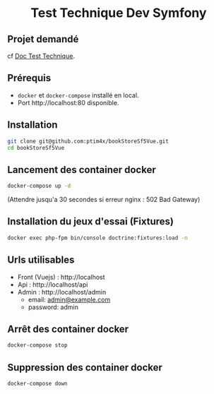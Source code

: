 
<h1 align="center">Test Technique Dev Symfony</h1>

## Projet demandé 

cf [Doc Test Technique](https://raw.githubusercontent.com/ptim4x/bookStoreSf5Vue/main/doc/Test%20technique%20Dev%20Symfony.pdf).

## Prérequis

- `docker` et `docker-compose` installé en local.
- Port http://localhost:80 disponible.

## Installation

   ```bash
   git clone git@github.com:ptim4x/bookStoreSf5Vue.git
   cd bookStoreSf5Vue
   ```

## Lancement des container docker

   ```bash
   docker-compose up -d
   ```

   (Attendre jusqu'a 30 secondes si erreur nginx : 502 Bad Gateway)

## Installation du jeux d'essai (Fixtures)

   ```bash
   docker exec php-fpm bin/console doctrine:fixtures:load -n
   ```

## Urls utilisables

- Front (Vuejs) : http://localhost
- Api : http://localhost/api
- Admin : http://localhost/admin
    - email: admin@example.com
    - password: admin

## Arrêt des container docker

   ```bash
   docker-compose stop
   ```

## Suppression des container docker

   ```bash
   docker-compose down
   ```
